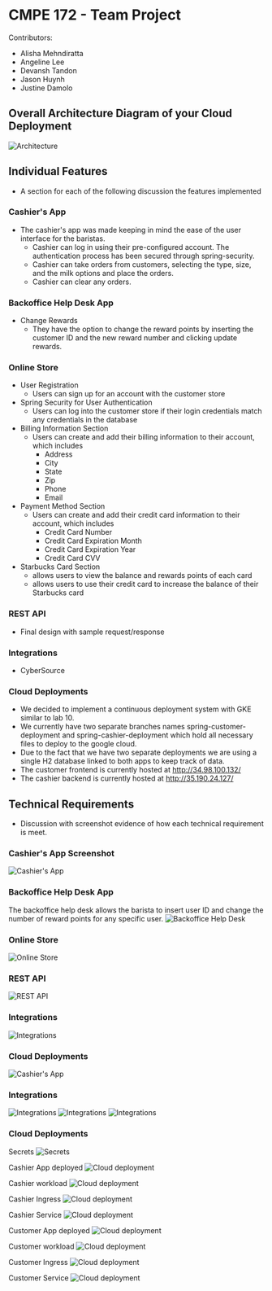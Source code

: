 # CMPE 172 - Team Project

Contributors:
* Alisha Mehndiratta 
* Angeline Lee
* Devansh Tandon
* Jason Huynh
* Justine Damolo

## Overall Architecture Diagram of your Cloud Deployment
![Architecture](/images/architecture/architecture.PNG)

## Individual Features
- A section for each of the following discussion the features implemented

### Cashier's App
- The cashier's app was made keeping in mind the ease of the user interface for the baristas. 
	- Cashier can log in using their pre-configured account. The authentication process has been secured through spring-security.
	- Cashier can take orders from customers, selecting the type, size, and the milk options and place the orders. 
	- Cashier can clear any orders.

### Backoffice Help Desk App
- Change Rewards
	- They have the option to change the reward points by inserting the customer ID and the new reward number and clicking update rewards.

### Online Store
- User Registration
	- Users can sign up for an account with the customer store
- Spring Security for User Authentication
	- Users can log into the customer store if their login credentials match any credentials in the database
- Billing Information Section
	- Users can create and add their billing information to their account, which includes
		- Address
		- City
		- State
		- Zip
		- Phone
		- Email
- Payment Method Section
	- Users can create and add their credit card information to their account, which includes
		- Credit Card Number
		- Credit Card Expiration Month
		- Credit Card Expiration Year
		- Credit Card CVV
- Starbucks Card Section
	- allows users to view the balance and rewards points of each card
	- allows users to use their credit card to increase the balance of their Starbucks card


### REST API 
- Final design with sample request/response

### Integrations
- CyberSource

### Cloud Deployments
- We decided to implement a continuous deployment system with GKE similar to lab 10.
- We currently have two separate branches names spring-customer-deployment and spring-cashier-deployment which hold all necessary files to deploy to the google cloud.
- Due to the fact that we have two separate deployments we are using a single H2 database linked to both apps to keep track of data.
- The customer frontend is currently hosted at http://34.98.100.132/ 
- The cashier backend is currently hosted at http://35.190.24.127/

## Technical Requirements
- Discussion with screenshot evidence of how each technical requirement is meet.

### Cashier's App Screenshot 
![Cashier's App](./images/.png)

### Backoffice Help Desk App
The backoffice help desk allows the barista to insert user ID and change the number of reward points for any specific user.
![Backoffice Help Desk](./images/.png)

### Online Store
![Online Store](./images/.png)

### REST API 
![REST API](./images/.png)

### Integrations
![Integrations](./images/.png)

### Cloud Deployments
![Cashier's App](./images/.png)

### Integrations
![Integrations](./images/cybersource/cybersource1.png)
![Integrations](./images/cybersource/cybersource2.png)
![Integrations](./images/cybersource/cybersource3.png)

### Cloud Deployments
Secrets
![Secrets](./images/cashier/secrets.png)

Cashier App deployed
![Cloud deployment](./images/cashier/cashier-deployed.png)

Cashier workload
![Cloud deployment](./images/cashier/cashier-workload.png)

Cashier Ingress
![Cloud deployment](./images/cashier/cashier-ingress.png)

Cashier Service
![Cloud deployment](./images/cashier/cashier-service.png)

Customer App deployed
![Cloud deployment](./images/cashier/cashier-deployed.png)

Customer workload
![Cloud deployment](./images/cashier/workloaddeployed.png)

Customer Ingress
![Cloud deployment](./images/cashier/ingressdeployed.png)

Customer Service
![Cloud deployment](./images/cashier/serviceinit.png)
